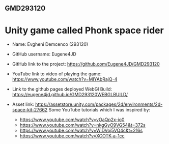 ## GMD293120
# Unity game called Phonk space rider
  - Name: Evgheni Demcenco (293120)
 - GitHub username:  Eugene4JD
 - GitHub link to the project: https://github.com/Eugene4JD/GMD293120
 - YouTube link to video of playing the game: https://www.youtube.com/watch?v=MlYAbRajQ-4
 - Link to the github pages deployed WebGl Build: https://eugene4jd.github.io/GMD293120WEBGLBUILD/

 - Asset link: https://assetstore.unity.com/packages/2d/environments/2d-space-kit-27662
Some YouTube tutorials which I was inspired by: 
   - https://www.youtube.com/watch?v=vOaQp2x-io0
   - https://www.youtube.com/watch?v=nkgGyO9VG54&t=372s
   - https://www.youtube.com/watch?v=WiDVoj5VQ4c&t=216s
   - https://www.youtube.com/watch?v=XCOTK-a-1cc

